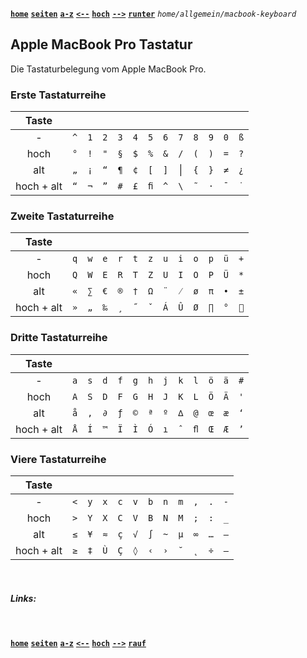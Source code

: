 <!-- Navigation top -->
[__`home`__][home] [__`seiten`__][seiten] [__`a-z`__][content] [__`<--`__][left] [__`hoch`__][up] [__`-->`__][right] [__`runter`__][bottom] _`home/allgemein/macbook-keyboard`_

<!-- Navigation links -->
[home]:    ./home 
[seiten]:  ./home-pages
[content]: ./home-az
[left]:    ./wiki-swiftonline
[up]:      ./home-wiki
[right]:   ./wiki-xxx
[top]:     #
[bottom]:  #links

## Apple MacBook Pro Tastatur

Die Tastaturbelegung vom Apple MacBook Pro.

### Erste Tastaturreihe
| Taste |  |  |  |  |  |  |  |  |  |  |  |  |
|:---:|:---:|:---:|:---:|:---:|:---:|:---:|:---:|:---:|:---:|:---:|:---:|:---:|  
| -          | `^` | `1` | `2` | `3` | `4` | `5` | `6` | `7` | `8` | `9` | `0` | `ß` | `´` |
| hoch       | `°` | `!` | `"` | `§` | `$` | `%` | `&` | `/` | `(` | `)` | `=` | `?` | ` | 
| alt        | `„` | `¡` | `“` | `¶` | `¢` | `[` | `]` | &#124; | `{` | `}` | `≠` | `¿` | `'` |   
| hoch + alt | `“` | `¬` | `”` | `#` | `£` | `ﬁ` | `^` | `\` | `˜` | `·` | `¯` | `˙` | `˚` |   

### Zweite Tastaturreihe
| Taste |  |  |  |  |  |  |  |  |  |  |  |  |
|:---:|:---:|:---:|:---:|:---:|:---:|:---:|:---:|:---:|:---:|:---:|:---:|:---:|
| -          | `q` | `w` | `e` | `r` | `t` | `z` | `u` | `i` | `o` | `p` | `ü` | `+` |   
| hoch       | `Q` | `W` | `E` | `R` | `T` | `Z` | `U` | `I` | `O` | `P` | `Ü` | `*` |  
| alt        | `«` | `∑` | `€` | `®` | `†` | `Ω` | `¨` | `⁄` | `ø` | `π` | `•` | `±` |   
| hoch + alt | `»` | `„` | `‰` | `¸` | `˝` | `ˇ` | `Á` | `Û` | `Ø` | `∏` | `°` | `` | 
  
### Dritte Tastaturreihe
| Taste |  |  |  |  |  |  |  |  |  |  |  |  |  
|:---:|:---:|:---:|:---:|:---:|:---:|:---:|:---:|:---:|:---:|:---:|:---:|:---:|    
| -          | `a` | `s` | `d` | `f` | `g` | `h` | `j` | `k` | `l` | `ö` | `ä` | `#` |   
| hoch       | `A` | `S` | `D` | `F` | `G` | `H` | `J` | `K` | `L` | `Ö` | `Ä` | `'` |   
| alt        | `å` | `‚` | `∂` | `ƒ` | `©` | `ª` | `º` | `∆` | `@` | `œ` | `æ` | `‘` |   
| hoch + alt | `Å` | `Í` | `™` | `Ï` | `Ì` | `Ó` | `ı` | `ˆ` | `ﬂ` | `Œ` | `Æ` | `’` |   

### Viere Tastaturreihe
| Taste |  |  |  |  |  |  |  |  |  |  |  |  
|:---:|:---:|:---:|:---:|:---:|:---:|:---:|:---:|:---:|:---:|:---:|:---:|
| -          | `<` | `y` | `x` | `c` | `v` | `b` | `n` | `m` | `,` | `.` | `-` |   
| hoch       | `>` | `Y` | `X` | `C` | `V` | `B` | `N` | `M` | `;` | `:` | `_` |   
| alt        | `≤` | `¥` | `≈` | `ç` | `√` | `∫` | `~` | `µ` | `∞` | `…` | `–` |   
| hoch + alt | `≥` | `‡` | `Ù` | `Ç` | `◊` | `‹` | `›` | `˘` | `˛` | `÷` | `—` |  

<!--
1. Reihe:   
^ 1 2 3 4 5 6 7 8 9 0 ß ´ normal  
° ! " § $ % & / ( ) = ? ` hoch  
„ ¡ “ ¶ ¢ [ ] | { } ≠ ¿ ' alt  
“ ¬ ” # £ ﬁ ^ \ ˜ · ¯ ˙ ˚ hoch+alt  
2. Reihe:   
q w e r t z u i o p ü + normal   
Q W E R T Z U I O P Ü * hoch   
« ∑ € ® † Ω ¨ ⁄ ø π • ± alt   
» „ ‰ ¸ ˝ ˇ Á Û Ø ∏ °  hoch+alt   
3. Reihe:    
a s d f g h j k l ö ä # normal   
A S D F G H J K L Ö Ä ' hoch   
å ‚ ∂ ƒ © ª º ∆ @ œ æ ‘ alt   
Å Í ™ Ï Ì Ó ı ˆ ﬂ Œ Æ ’ hoch+alt   
4. Reihe:   
< y x c v b n m , . - normal   
> Y X C V B N M ; : _ hoch   
≤ ¥ ≈ ç √ ∫ ~ µ ∞ … – alt   
≥ ‡ Ù Ç ◊ ‹ › ˘ ˛ ÷ — hoch+alt   
-->

<!-- [__`rauf`__][top] [__`runter`__][bottom] -->

<!-- Links --><br>
##### Links:   
[]() []()


<!-- Navigation bottom --><br>
[__`home`__][home] [__`seiten`__][seiten] [__`a-z`__][content] [__`<--`__][left] [__`hoch`__][up] [__`-->`__][right] [__`rauf`__][top] 